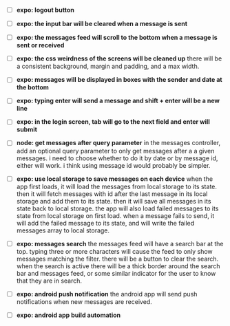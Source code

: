 - [ ] **expo: logout button**

- [ ] **expo: the input bar will be cleared when a message is sent**

- [ ] **expo: the messages feed will scroll to the bottom when a message is sent or received**

- [ ] **expo: the css weirdness of the screens will be cleaned up**
there will be a consistent background, margin and padding, and a max width.

- [ ] **expo: messages will be displayed in boxes with the sender and date at the bottom**

- [ ] **expo: typing enter will send a message and shift + enter will be a new line**

- [ ] **expo: in the login screen, tab will go to the next field and enter will submit**

- [ ] **node: get messages after query parameter**
in the messages controller, add an optional query parameter to only get messages after a a given messages. i need to choose whether to do it by date or by message id, either will work. i think using message id would probably be simpler.

- [ ] **expo: use local storage to save messages on each device**
when the app first loads, it will load the messages from local storage to its state. then it will fetch messages with id after the last message in its local storage and add them to its state. then it will save all messages in its state back to local storage.
the app will also load failed messages to its state from local storage on first load. when a message fails to send, it will add the failed message to its state, and will write the failed messages array to local storage.

- [ ] **expo: messages search**
the messages feed will have a search bar at the top. typing three or more characters will cause the feed to only show messages matching the filter. there will be a button to clear the search. when the search is active there will be a thick border around the search bar and messages feed, or some similar indicator for the user to know that they are in search.

- [ ] **expo: android push notification**
the android app will send push notifications when new messages are received.

- [ ] **expo: android app build automation**
